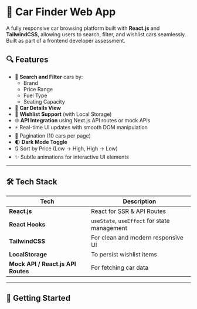 # 🚗 Car Finder Web App

A fully responsive car browsing platform built with **React.js** and **TailwindCSS**, allowing users to search, filter, and wishlist cars seamlessly. Built as part of a frontend developer assessment.

## 🔍 Features

- 🔎 **Search and Filter** cars by:
  - Brand
  - Price Range
  - Fuel Type
  - Seating Capacity
- 🧾 **Car Details View**
- 💖 **Wishlist Support** (with Local Storage)
- 🌐 **API Integration** using Next.js API routes or mock APIs
- ⚡ Real-time UI updates with smooth DOM manipulation
- 📄 Pagination (10 cars per page)
- 🌓 **Dark Mode Toggle**
- 🔃 Sort by Price (Low → High, High → Low)
- ✨ Subtle animations for interactive UI elements

---

## 🛠️ Tech Stack

| Tech                               | Description                                  |
| ---------------------------------- | -------------------------------------------- |
| **React.js**                       | React for SSR & API Routes                   |
| **React Hooks**                    | `useState`, `useEffect` for state management |
| **TailwindCSS**                    | For clean and modern responsive UI           |
| **LocalStorage**                   | To persist wishlist items                    |
| **Mock API / React.js API Routes** | For fetching car data                        |

---

## 🚀 Getting Started
